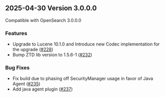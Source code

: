 ## 2025-04-30 Version 3.0.0.0

Compatible with OpenSearch 3.0.0.0

### Features
* Upgrade to Lucene 10.1.0 and Introduce new Codec implementation for the upgrade ([#228](https://github.com/opensearch-project/custom-codecs/pull/228))
* Bump ZTD lib version to 1.5.6-1 ([#232](https://github.com/opensearch-project/custom-codecs/pull/232))

### Bug Fixes
* Fix build due to phasing off SecurityManager usage in favor of Java Agent ([#235](https://github.com/opensearch-project/custom-codecs/pull/235))
* Add java agent plugin ([#237](https://github.com/opensearch-project/custom-codecs/pull/237))

